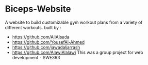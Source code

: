 # Biceps-Website
A website to build customizable gym workout plans from a variety of different workouts.
built by :
- https://github.com/AliAlsada
- https://github.com/YousefAl-Ahmed
- https://github.com/jawadaljarrash
- https://github.com/AlawiAlalawi
This was a group project for web development - SWE363
